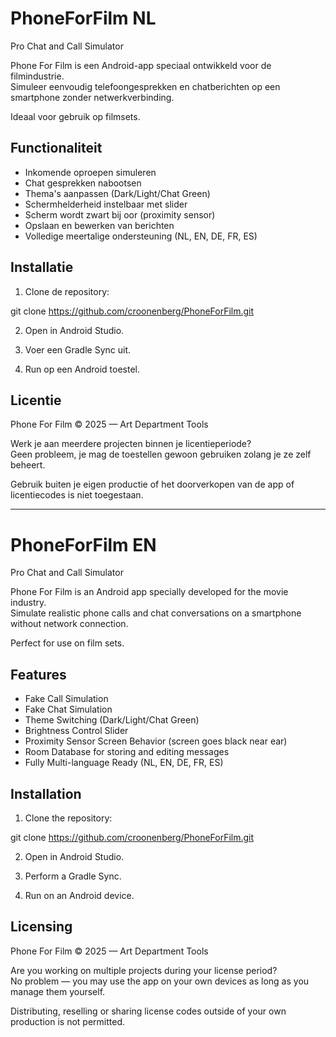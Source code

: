 # PhoneForFilm NL
Pro Chat and Call Simulator

Phone For Film is een Android-app speciaal ontwikkeld voor de filmindustrie.  
Simuleer eenvoudig telefoongesprekken en chatberichten op een smartphone zonder netwerkverbinding.  

Ideaal voor gebruik op filmsets.

## Functionaliteit
- Inkomende oproepen simuleren
- Chat gesprekken nabootsen
- Thema's aanpassen (Dark/Light/Chat Green)
- Schermhelderheid instelbaar met slider
- Scherm wordt zwart bij oor (proximity sensor)
- Opslaan en bewerken van berichten
- Volledige meertalige ondersteuning (NL, EN, DE, FR, ES)

## Installatie
1. Clone de repository:

git clone https://github.com/croonenberg/PhoneForFilm.git

2. Open in Android Studio.

3. Voer een Gradle Sync uit.

4. Run op een Android toestel.

## Licentie
Phone For Film © 2025 — Art Department Tools  

Werk je aan meerdere projecten binnen je licentieperiode?  
Geen probleem, je mag de toestellen gewoon gebruiken zolang je ze zelf beheert.

Gebruik buiten je eigen productie of het doorverkopen van de app of licentiecodes is niet toegestaan.

---

# PhoneForFilm EN
Pro Chat and Call Simulator

Phone For Film is an Android app specially developed for the movie industry.  
Simulate realistic phone calls and chat conversations on a smartphone without network connection.  

Perfect for use on film sets.

## Features
- Fake Call Simulation
- Fake Chat Simulation
- Theme Switching (Dark/Light/Chat Green)
- Brightness Control Slider
- Proximity Sensor Screen Behavior (screen goes black near ear)
- Room Database for storing and editing messages
- Fully Multi-language Ready (NL, EN, DE, FR, ES)

## Installation
1. Clone the repository:

git clone https://github.com/croonenberg/PhoneForFilm.git

2. Open in Android Studio.

3. Perform a Gradle Sync.

4. Run on an Android device.

## Licensing
Phone For Film © 2025 — Art Department Tools  

Are you working on multiple projects during your license period?  
No problem — you may use the app on your own devices as long as you manage them yourself.

Distributing, reselling or sharing license codes outside of your own production is not permitted.


